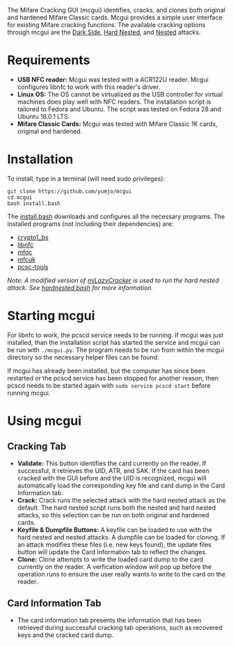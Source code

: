 The Mifare Cracking GUI (mcgui) identifies, cracks, and clones both original and hardened Mifare Classic cards. Mcgui provides a simple user interface for existing Mifare cracking functions. The available cracking options through mcgui are the [Dark Side](https://eprint.iacr.org/2009/137.pdf), [Hard Nested](http://www.cs.ru.nl/~rverdult/Ciphertext-only_Cryptanalysis_on_Hardened_Mifare_Classic_Cards-CCS_2015.pdf), and [Nested](http://www.cs.ru.nl/~flaviog/publications/Pickpocketing.Mifare.pdf) attacks.  

# Requirements
- **USB NFC reader:** Mcgui was tested with a ACR122U reader. Mcgui configures libnfc to work with this reader's driver.
- **Linux OS:** The OS cannot be virtualized as the USB controller for virtual machines does play well with NFC readers. The installation script is tailored to Fedora and Ubuntu. The script was tested on Fedora 28 and Ubuntu 18.0.1 LTS.
- **Mifare Classic Cards:** Mcgui was tested with Mifare Classic 1K cards, original and hardened.

# Installation
To install, type in a terminal (will need sudo privileges): 
```
git clone https://github.com/yumjo/mcgui 
cd mcgui 
bash install.bash
```

The [install.bash](install.bash) downloads and configures all the necessary programs. The installed programs (not including their dependencies) are: 
- [crypto1_bs](https://github.com/aczid/crypto1_bs)
- [libnfc](https://github.com/nfc-tools/libnfc)
- [mfoc](https://github.com/nfc-tools/mfoc)
- [mfcuk](https://github.com/nfc-tools/mfcuk)
- [pcsc-tools](https://github.com/LudovicRousseau/pcsc-tools)

_Note: A modified version of [miLazyCracker](https://github.com/nfc-tools/miLazyCracker) is used to run the hard nested attack. See [hardnested.bash](hardnested/hardnested.bash) for more information._

# Starting mcgui
For libnfc to work, the pcscd service needs to be running. If mcgui was just installed, than the installation script has started the service and mcgui can be run with `./mcgui.py`. The program needs to be run from within the mcgui directory so the necessary helper files can be found.

If mcgui has already been installed, but the computer has since been restarted or the pcscd service has been stopped for another reason, then pcscd needs to be started again with `sudo service pcscd start` before running mcgui. 

# Using mcgui
## Cracking Tab
- **Validate:** This button identifies the card currently on the reader. If successful, it retrieves the UID, ATR, and SAK. If the card has been cracked with the GUI before and the UID is recognized, mcgui will automatically load the corresponding key file and card dump in the Card Information tab.
- **Crack:** Crack runs the selected attack with the hard nested attack as the default. The hard nested script runs both the nested and hard nested attacks, so this selection can be run on both original and hardened cards. 
- **Keyfile & Dumpfile Buttons:** A keyfile can be loaded to use with the hard nested and nested attacks. A dumpfile can be loaded for cloning. If an attack modifies these files (i.e. new keys found), the update files button will update the Card Information tab to reflect the changes. 
- **Clone:** Clone attempts to write the loaded card dump to the card currently on the reader. A verfication window will pop up before the operation runs to ensure the user really wants to write to the card on the reader. 

## Card Information Tab
- The card information tab presents the information that has been retrieved during successful cracking tab operations, such as recovered keys and the cracked card dump.
